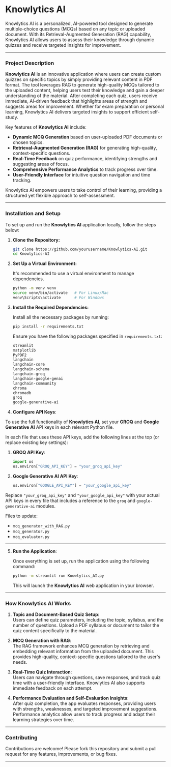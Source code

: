 # Knowlytics AI

Knowlytics AI is a personalized, AI-powered tool designed to generate multiple-choice questions (MCQs) based on any topic or uploaded document. With its Retrieval-Augmented Generation (RAG) capability, Knowlytics AI allows users to assess their knowledge through dynamic quizzes and receive targeted insights for improvement.

---

### **Project Description**

**Knowlytics AI** is an innovative application where users can create custom quizzes on specific topics by simply providing relevant content in PDF format. The tool leverages RAG to generate high-quality MCQs tailored to the uploaded content, helping users test their knowledge and gain a deeper understanding of the material. After completing each quiz, users receive immediate, AI-driven feedback that highlights areas of strength and suggests areas for improvement. Whether for exam preparation or personal learning, Knowlytics AI delivers targeted insights to support efficient self-study.

Key features of **Knowlytics AI** include:
- **Dynamic MCQ Generation** based on user-uploaded PDF documents or chosen topics.
- **Retrieval-Augmented Generation (RAG)** for generating high-quality, context-specific questions.
- **Real-Time Feedback** on quiz performance, identifying strengths and suggesting areas of focus.
- **Comprehensive Performance Analytics** to track progress over time.
- **User-Friendly Interface** for intuitive question navigation and time tracking.

Knowlytics AI empowers users to take control of their learning, providing a structured yet flexible approach to self-assessment.

---

### **Installation and Setup**

To set up and run the **Knowlytics AI** application locally, follow the steps below:

1. **Clone the Repository:**

   ```bash
   git clone https://github.com/yourusername/Knowlytics-AI.git
   cd Knowlytics-AI
   ```

2. **Set Up a Virtual Environment:**
   
   It's recommended to use a virtual environment to manage dependencies.

   ```bash
   python -m venv venv
   source venv/bin/activate   # For Linux/Mac
   venv\Scripts\activate      # For Windows
   ```

3. **Install the Required Dependencies:**

   Install all the necessary packages by running:

   ```bash
   pip install -r requirements.txt
   ```

   Ensure you have the following packages specified in `requirements.txt`:

   ```txt
   streamlit
   matplotlib
   PyPDF2
   langchain
   langchain-core
   langchain-schema
   langchain-groq
   langchain-google-genai
   langchain-community
   chroma
   chromadb
   groq
   google-generative-ai
   ```

4. **Configure API Keys**:

To use the full functionality of **Knowlytics AI**, set your **GROQ** and **Google Generative AI** API keys in each relevant Python file.

In each file that uses these API keys, add the following lines at the top (or replace existing key settings):

1. **GROQ API Key**:
   ```python
   import os
   os.environ["GROQ_API_KEY"] = "your_groq_api_key"
   ```

2. **Google Generative AI API Key**:
   ```python
   os.environ["GOOGLE_API_KEY"] = "your_google_api_key"
   ```

Replace `"your_groq_api_key"` and `"your_google_api_key"` with your actual API keys in every file that includes a reference to the `groq` and `google-generative-ai` modules.

Files to update:
- `mcq_generator_with_RAG.py`
- `mcq_generator.py`
- `mcq_evaluator.py`


---



5. **Run the Application**:

   Once everything is set up, run the application using the following command:

   ```bash
   python -m streamlit run Knowlytics_AI.py
   ```

   This will launch the **Knowlytics AI** web application in your browser.

---

### **How Knowlytics AI Works**

1. **Topic and Document-Based Quiz Setup**:  
   Users can define quiz parameters, including the topic, syllabus, and the number of questions. Upload a PDF syllabus or document to tailor the quiz content specifically to the material.

2. **MCQ Generation with RAG**:  
   The RAG framework enhances MCQ generation by retrieving and embedding relevant information from the uploaded document. This provides high-quality, context-specific questions tailored to the user's needs.

3. **Real-Time Quiz Interaction**:  
   Users can navigate through questions, save responses, and track quiz time with a user-friendly interface. Knowlytics AI also supports immediate feedback on each attempt.

4. **Performance Evaluation and Self-Evaluation Insights**:  
   After quiz completion, the app evaluates responses, providing users with strengths, weaknesses, and targeted improvement suggestions. Performance analytics allow users to track progress and adapt their learning strategies over time.

---

### **Contributing**

Contributions are welcome! Please fork this repository and submit a pull request for any features, improvements, or bug fixes.

--- 

